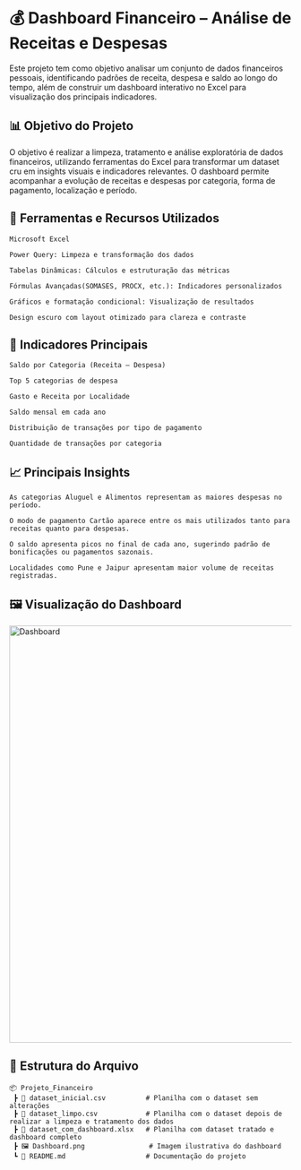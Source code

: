 # 💰 Dashboard Financeiro – Análise de Receitas e Despesas

Este projeto tem como objetivo analisar um conjunto de dados financeiros pessoais, identificando padrões de receita, despesa e saldo ao longo do tempo, além de construir um dashboard interativo no Excel para visualização dos principais indicadores.

## 📊 Objetivo do Projeto

O objetivo é realizar a limpeza, tratamento e análise exploratória de dados financeiros, utilizando ferramentas do Excel para transformar um dataset cru em insights visuais e indicadores relevantes.
O dashboard permite acompanhar a evolução de receitas e despesas por categoria, forma de pagamento, localização e período.

## 🧰 Ferramentas e Recursos Utilizados

    Microsoft Excel

    Power Query: Limpeza e transformação dos dados

    Tabelas Dinâmicas: Cálculos e estruturação das métricas

    Fórmulas Avançadas(SOMASES, PROCX, etc.): Indicadores personalizados

    Gráficos e formatação condicional: Visualização de resultados

    Design escuro com layout otimizado para clareza e contraste

## 🧮 Indicadores Principais

    Saldo por Categoria (Receita – Despesa)

    Top 5 categorias de despesa

    Gasto e Receita por Localidade

    Saldo mensal em cada ano

    Distribuição de transações por tipo de pagamento

    Quantidade de transações por categoria

## 📈 Principais Insights

    As categorias Aluguel e Alimentos representam as maiores despesas no período.

    O modo de pagamento Cartão aparece entre os mais utilizados tanto para receitas quanto para despesas.

    O saldo apresenta picos no final de cada ano, sugerindo padrão de bonificações ou pagamentos sazonais.

    Localidades como Pune e Jaipur apresentam maior volume de receitas registradas.

## 🖼️ Visualização do Dashboard

<img width="1533" height="745" alt="Dashboard" src="https://github.com/user-attachments/assets/580fcf4c-519c-4a18-812c-73a02e139315" />

## 📁 Estrutura do Arquivo
    📦 Projeto_Financeiro
     ┣ 📜 dataset_inicial.csv          # Planilha com o dataset sem alterações
     ┣ 📜 dataset_limpo.csv            # Planilha com o dataset depois de realizar a limpeza e tratamento dos dados
     ┣ 📜 dataset_com_dashboard.xlsx   # Planilha com dataset tratado e dashboard completo
     ┣ 🖼️ Dashboard.png                # Imagem ilustrativa do dashboard
     ┗ 📄 README.md                    # Documentação do projeto
